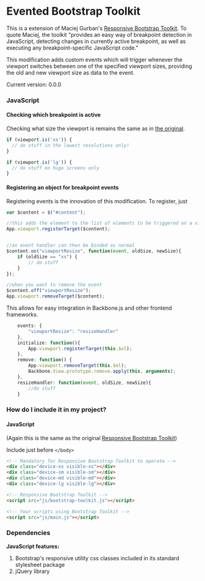 # Evented Bootstrap Toolkit

This is a extension of Maciej Gurban's [Responsive Bootstrap Toolkit](https://github.com/maciej-gurban/responsive-bootstrap-toolkit). To quote Maciej, the toolkit "provides an easy way of breakpoint detection in JavaScript, detecting changes in currently active breakpoint, as well as executing any breakpoint-specific JavaScript code."

This modification adds custom events which will trigger whenever the viewport switches between one of the specified viewport sizes, providing the old and new viewport size as data to the event.

Current version: 0.0.0

### JavaScript
#### Checking which breakpoint is active
Checking what size the viewport is remains the same as in [the original](https://github.com/maciej-gurban/responsive-bootstrap-toolkit).

````javascript
if (viewport.is('xs')) {
  // do stuff in the lowest resolutions only!
}

if (viewport.is('lg')) {
  // do stuff on huge screens only
}
````

#### Registering an object for breakpoint events
Registering events is the innovation of this modification. To register, just 

````javascript
var $content = $("#content");

//this adds the element to the list of elements to be triggered on a viewport resize event
App.viewport.registerTarget($content);


//an event handler can then be binded as normal
$content.on("viewportResize", function(event, oldSize, newSize){
	if (oldSize == "xs") {
		// do stuff
	}
});

//when you want to remove the event
$content.off("viewportResize");
App.viewport.removeTarget($content);
````

This allows for easy integration in Backbone.js and other frontend frameworks.
````javascript
	events: {
		"viewportResize": "resizeHandler"
	},
	initialize: function(){
		App.viewport.registerTarget(this.$el);
	},
    remove: function() {
		App.viewport.removeTarget(this.$el);
        Backbone.View.prototype.remove.apply(this, arguments);
    },
	resizeHandler: function(event, oldSize, newSize){
		//do stuff
	}
````
### How do I include it in my project?
#### JavaScript

(Again this is the same as the original [Responsive Bootstrap Toolkit](https://github.com/maciej-gurban/responsive-bootstrap-toolkit))

Include just before `</body>`

````html
<!-- Mandatory for Responsive Bootstrap Toolkit to operate -->
<div class="device-xs visible-xs"></div>
<div class="device-sm visible-sm"></div>
<div class="device-md visible-md"></div>
<div class="device-lg visible-lg"></div>

<!-- Responsive Bootstrap Toolkit -->
<script src="js/bootstrap-toolkit.js"></script>

<!-- Your scripts using Bootstrap Toolkit -->
<script src="js/main.js"></script>
````


### Dependencies

**JavaScript features:**
  1. Bootstrap's responsive utility css classes included in its standard stylesheet package
  2. jQuery library

